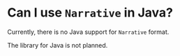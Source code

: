 # Can I use `Narrative` in Java?

Currently, there is no Java support for `Narrative` format.

The library for Java is not planned.

<!--
The answer is **yes**. But!

Just have a look to the sample code that configures a basic story and then dumps it to string:
```java
import kotlin.Unit;
import kotlinx.serialization.*;
import kotlinx.serialization.json.Json;
import kotlinx.serialization.json.JsonKt;
import kotlinx.serialization.modules.SerializersModuleBuildersKt;
import kotlinx.serialization.modules.SerializersModuleKt;
import net.blusutils.narrative.serialization.JsonAnySerializer;
import net.blusutils.narrative.story.Story;
import net.blusutils.narrative.story.StoryKt;
import net.blusutils.narrative.stringentity.BasicStringEntityWrapper;

import java.lang.reflect.Type;

public class TestStory {
    public static void main(String[] args) {
        Story story = StoryKt.buildStory((st -> {
            st.setVersion(1);
            st.meta((storyMeta -> {
                storyMeta.setName("mystory");
                return Unit.INSTANCE;
            }));
            st.labels((labelBuilder -> {
                labelBuilder.main(mainLabel -> {
                    mainLabel.text("Some text");
                    BasicStringEntityWrapper.Companion.text(
                            mainLabel,
                            null,
                            wrapper -> {
                                wrapper.unaryPlus(
                                    wrapper
                                        .put("Some text")
                                        .bold()
                                        .toStringEntity()
                                );
                                return Unit.INSTANCE;
                    });
                    return Unit.INSTANCE;
                });
                return Unit.INSTANCE;
            }));
            return Unit.INSTANCE;
        }));
        Json json = JsonKt.Json(Json.Default, cfg -> {
            cfg.setPrettyPrint(true);
            cfg.setIgnoreUnknownKeys(true);
            cfg.setEncodeDefaults(true);
            cfg.setLenient(true);
            cfg.setSerializersModule(
                SerializersModuleKt.plus(
                    SerializersModuleBuildersKt.SerializersModule(mdl -> Unit.INSTANCE),
                    JsonAnySerializer.INSTANCE.getSerializersModule()
                )
            );
            return Unit.INSTANCE;
        });
        Type type = Story.class;
        KSerializer<Object> ser = SerializersKt.serializer(type);
        String serialized = json.encodeToString(ser, story);

        System.out.println(serialized);
    }
}
```

Scared of it? Then look at the Kotlin version:
```kotlin
import kotlinx.serialization.json.Json
import net.blusutils.narrative.serialization.JsonAnySerializer
import net.blusutils.narrative.story.Story
import net.blusutils.narrative.story.buildStory

fun main() {
    val story = buildStory {
        version = 1
        meta {
            name = "mystory"
        }
        labels {
            main {
                text("Some text")
                text(null, buildStringEntity {
                    +put("Some text").bold().toStringEntity()
                })
            }
        }
    }
    val json = Json {
        prettyPrint = true
        ignoreUnknownKeys = true
        encodeDefaults = true
        isLenient = true
        serializersModule = SerializersModule {} + JsonAnySerializer.serializersModule
    }
    val serialized = json.encodeToString(story)
    println(serialized)
}
```

In general, Java usage is possible, but it requires a lot of code to be written.
Plus, if you don't know how Kotlin produces Java-compatible code, that will be a bit challenging when you need
to use, for example, extension functions like `buildStringEntity` or `put`.

Also, obviously, Java doesn't support `kotlinx-serialization` `@Serializable` annotaion, so all things you can do
from Java are to serialize or deserialize only Kotlin `@Serializable` classes.

> or write a custom serializer for your Java class... why? really, why?
> `kotlinx-serialization` is supposed to work only in a Kotlin world, not Java.

-->